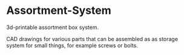 # Assortment-System
3d-printable assortment box system.

CAD drawings for various parts that can be assembled as as storage system for small things, for example screws or bolts.
